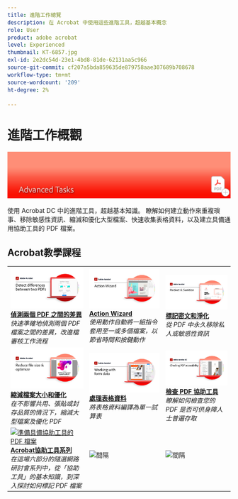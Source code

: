 ```yaml
---
title: 進階工作總覽
description: 在 Acrobat 中使用這些進階工具，超越基本概念
role: User
product: adobe acrobat
level: Experienced
thumbnail: KT-6857.jpg
exl-id: 2e2dc54d-23e1-4bd8-81de-62131aa5c966
source-git-commit: cf207a5bda859635de879758aae307689b708678
workflow-type: tm+mt
source-wordcount: '209'
ht-degree: 2%

---
```


# 進階工作概觀

![Acrobat快速入門影像](../assets/Hero-AdvancedTasks.png)

使用 Acrobat DC 中的進階工具，超越基本知識。 瞭解如何建立動作來重複瑣事、移除敏感性資訊、縮減和優化大型檔案、快速收集表格資料，以及建立具備通用協助工具的 PDF 檔案。

## Acrobat教學課程

<table style="table-layout:fixed">
<tr>
  <td>
    <a href="compare.md">
      <img alt="偵測兩個 PDF 之間的差異" src="../assets/Compare_1280.png" />
    </a>
    <div>
    <a href="compare.md"><strong>偵測兩個 PDF 之間的差異</strong></a>
    </div>
    <em>快速準確地偵測兩個 PDF 檔案之間的差異，改進檔審核工作流程</em>
    <br>
  </td>
  <td>
    <a href="action.md">
      <img alt="Action Wizard" src="../assets/Action.jpg" />
    </a>
    <div>
    <a href="action.md"><strong>Action Wizard</strong></a>
    </div>
    <em>使用動作自動將一組指令套用至一或多個檔案，以節省時間和按鍵動作</em>
    <br>
  </td>
  <td>
    <a href="redact.md">
      <img alt="標記密文和淨化" src="../assets/Redact.jpg" />
    </a>
    <div>
    <a href="redact.md"><strong>標記密文和淨化</strong></a>
    </div>
    <em>從 PDF 中永久移除私人或敏感性資訊</em>
    <br>
  </td>  
</tr>
<tr>
  <td>
    <a href="reduce.md">
      <img alt="縮減檔案大小和優化" src="../assets/Reduce.jpg" />
    </a>
    <div>
    <a href="reduce.md"><strong>縮減檔案大小和優化</strong></a>
    </div>
    <em>在不影響共用、張貼或封存品質的情況下，縮減大型檔案及優化 PDF</em>
    <br>
  </td>
  <td>
    <a href="formdata.md">
      <img alt="動作精靈" src="../assets/FormData.jpg" />
    </a>
    <div>
    <a href="formdata.md"><strong>處理表格資料</strong></a>
    </div>
    <em>將表格資料編譯為單一試算表</em>
    <br>
  </td>
  <td>
    <a href="accessibility.md">
      <img alt="檢查 PDF 協助工具" src="../assets/Checkingaccessible_1280.jpg" />
    </a>
    <div>
    <a href="accessibility.md"><strong>檢查 PDF 協助工具</strong></a>
    </div>
    <em>瞭解如何檢查您的 PDF 是否可供身障人士普遍存取</em>
    <br>
  </td>
</tr>
<tr>
  <td>
    <a href="accessibility-series.md">
      <img alt="準備具備協助工具的 PDF 檔案" src="../assets/Accessibilityseries_1280.png" />
    </a>
    <div>
    <a href="accessibility-series.md"><strong>Acrobat協助工具系列</strong></a>
    </div>
    <em>在這場六部分的隨選網路研討會系列中，從「協助工具」的基本知識，到深入探討如何標記 PDF 檔案</em>
    <br>
  </td>
  <td>
   <img alt="間隔" src="../assets/Whitespacer.png" />
    <div>
    <br>
  </td>
  <td>
   <img alt="間隔" src="../assets/Whitespacer.png" />
    <div>
    <br>
  </td>
</tr>
</table>
